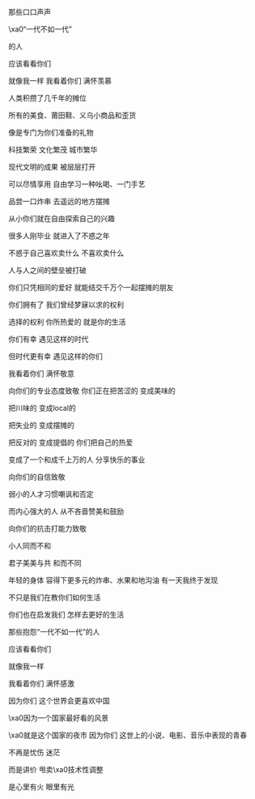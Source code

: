 那些口口声声

\xa0“一代不如一代”

的人

应该看看你们

就像我一样 我看着你们 满怀羡慕

人类积攒了几千年的摊位

所有的美食、莆田鞋、义乌小商品和歪货

像是专门为你们准备的礼物

科技繁荣 文化繁茂 城市繁华

现代文明的成果 被层层打开

可以尽情享用 自由学习一种吆喝、一门手艺

品尝一口炸串 去遥远的地方摆摊

从小你们就在自由探索自己的兴趣

很多人刚毕业 就进入了不惑之年

不惑于自己喜欢卖什么 不喜欢卖什么

人与人之间的壁垒被打破

你们只凭相同的爱好 就能结交千万个一起摆摊的朋友

你们拥有了 我们曾经梦寐以求的权利

选择的权利 你所热爱的 就是你的生活

你们有幸 遇见这样的时代

但时代更有幸 遇见这样的你们

我看着你们 满怀敬意

向你们的专业态度致敬 你们正在把苦涩的 变成美味的

把川味的 变成local的

把失业的 变成摆摊的

把反对的 变成提倡的 你们把自己的热爱

变成了一个和成千上万的人 分享快乐的事业

向你们的自信致敬

弱小的人才习惯嘲讽和否定

而内心强大的人 从不吝啬赞美和鼓励

向你们的抗击打能力致敬

小人同而不和

君子美美与共 和而不同

年轻的身体 容得下更多元的炸串、水果和地沟油 有一天我终于发现

不只是我们在教你们如何生活

你们也在启发我们 怎样去更好的生活

那些抱怨“一代不如一代”的人

应该看看你们

就像我一样

我看着你们 满怀感激

因为你们 这个世界会更喜欢中国

\xa0因为一个国家最好看的风景

\xa0就是这个国家的夜市 因为你们 这世上的小说、电影、音乐中表现的青春

不再是忧伤 迷茫

而是讲价 甩卖\xa0技术性调整

是心里有火 眼里有光 


